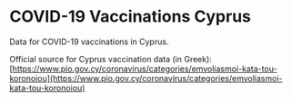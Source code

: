 # COVID-19 Vaccinations Cyprus

Data for COVID-19 vaccinations in Cyprus.

Official source for Cyprus vaccination data (in Greek): [https://www.pio.gov.cy/coronavirus/categories/emvoliasmoi-kata-tou-koronoiou](https://www.pio.gov.cy/coronavirus/categories/emvoliasmoi-kata-tou-koronoiou)